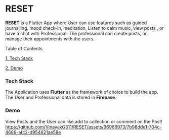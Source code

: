 # RESET

**RESET** is a Flutter App where User can use features such as guided journalling, mood check-in, meditation, Listen to calm music, view posts , or have a chat with Professional. The professional can create posts, or manage their appointments with the users.


Table of Contents


[1. Tech Stack](#Tech-Stack)

[2. Demo](#Demo)





### Tech Stack

The Application uses **Flutter** as the framework of choice to build the app. The User and Professional data is stored in **Firebase**.

### Demo



View Posts and the User can like,add to collection or comment on the Post!
https://github.com/VinayakG311/RESET/assets/96966973/7b98dde1-704c-4689-afc2-d954621ae58e

